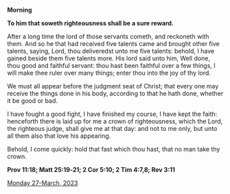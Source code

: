 **Morning**

**To him that soweth righteousness shall be a sure reward.**
 
After a long time the lord of those servants cometh, and reckoneth with them. And so he that had received five talents came and brought other five talents, saying, Lord, thou deliveredst unto me five talents: behold, I have gained beside them five talents more. His lord said unto him, Well done, thou good and faithful servant: thou hast been faithful over a few things, I will make thee ruler over many things; enter thou into the joy of thy lord.
 
We must all appear before the judgment seat of Christ; that every one may receive the things done in his body, according to that he hath done, whether it be good or bad.
 
I have fought a good fight, I have finished my course, I have kept the faith: henceforth there is laid up for me a crown of righteousness, which the Lord, the righteous judge, shall give me at that day: and not to me only, but unto all them also that love his appearing.
 
Behold, I come quickly: hold that fast which thou hast, that no man take thy crown.  

**Prov 11:18; Matt 25:19‑21; 2 Cor 5:10; 2 Tim 4:7,8; Rev 3:11**

[Monday 27-March, 2023](https://t.me/daily_light)
